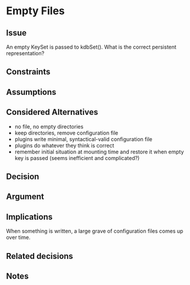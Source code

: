 # Empty Files

## Issue

An empty KeySet is passed to kdbSet(). What is the correct persistent
representation?

## Constraints

## Assumptions

## Considered Alternatives

- no file, no empty directories
- keep directories, remove configuration file
- plugins write minimal, syntactical-valid configuration file
- plugins do whatever they think is correct
- remember initial situation at mounting time and restore it when empty
    key is passed (seems inefficient and complicated?)

## Decision

## Argument

## Implications

When something is written, a large grave of configuration files comes up
over time.

## Related decisions

## Notes
